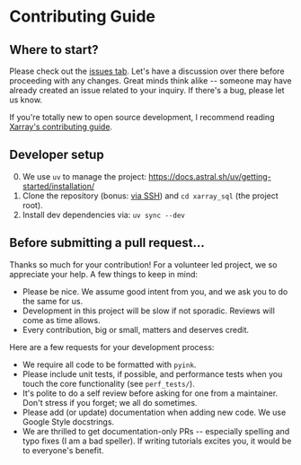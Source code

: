# Contributing Guide

## Where to start?

Please check out the [issues tab](https://github.com/alxmrs/xarray-sql/issues).
Let's have a discussion over there before proceeding with any changes. Great
minds think alike -- someone may have already created an issue related to your
inquiry. If there's a bug, please let us know.

If you're totally new to open source development, I recommend
reading [Xarray's contributing guide](https://docs.xarray.dev/en/stable/contributing.html).

## Developer setup

0. We use `uv` to manage the project: https://docs.astral.sh/uv/getting-started/installation/
1. Clone the repository (bonus: [via SSH](https://docs.github.com/en/authentication/connecting-to-github-with-ssh/adding-a-new-ssh-key-to-your-github-account))
   and `cd xarray_sql` (the project root).
2. Install dev dependencies via: `uv sync --dev` 


## Before submitting a pull request...

Thanks so much for your contribution! For a volunteer led project, we so
appreciate your help. A few things to keep in mind:
- Please be nice. We assume good intent from you, and we ask you to do the same for us.
- Development in this project will be slow if not sporadic. Reviews will come 
  as time allows.
- Every contribution, big or small, matters and deserves credit. 

Here are a few requests for your development process:
- We require all code to be formatted with `pyink`. 
- Please include unit tests, if possible, and performance tests when you touch the core functionality (see `perf_tests/`).
- It's polite to do a self review before asking for one from a maintainer. Don't stress if you forget; we all do sometimes.
- Please add (or update) documentation when adding new code. We use Google Style docstrings.
- We are thrilled to get documentation-only PRs -- especially spelling and typo fixes (I am a bad speller). If writing tutorials excites you, it would be to everyone's benefit.
